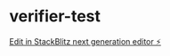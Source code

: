 # verifier-test

[Edit in StackBlitz next generation editor ⚡️](https://stackblitz.com/~/github.com/commander-sam/verifier-test)